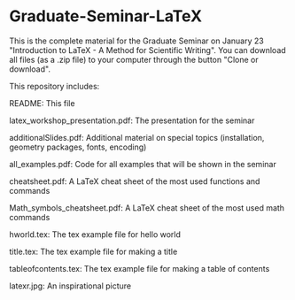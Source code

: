 # Graduate-Seminar-LaTeX

This is the complete material for the Graduate Seminar on January 23 "Introduction to LaTeX - A Method for Scientific Writing".
You can download all files (as a .zip file) to your computer through the button "Clone or download".

This repository includes:

README: This file

latex_workshop_presentation.pdf: The presentation for the seminar

additionalSlides.pdf: Additional material on special topics (installation, geometry packages, fonts, encoding)

all_examples.pdf: Code for all examples that will be shown in the seminar

cheatsheet.pdf: A LaTeX cheat sheet of the most used functions and commands

Math_symbols_cheatsheet.pdf: A LaTeX cheat sheet of the most used math commands

hworld.tex: The tex example file for hello world

title.tex: The tex example file for making a title

tableofcontents.tex: The tex example file for making a table of contents

latexr.jpg: An inspirational picture
